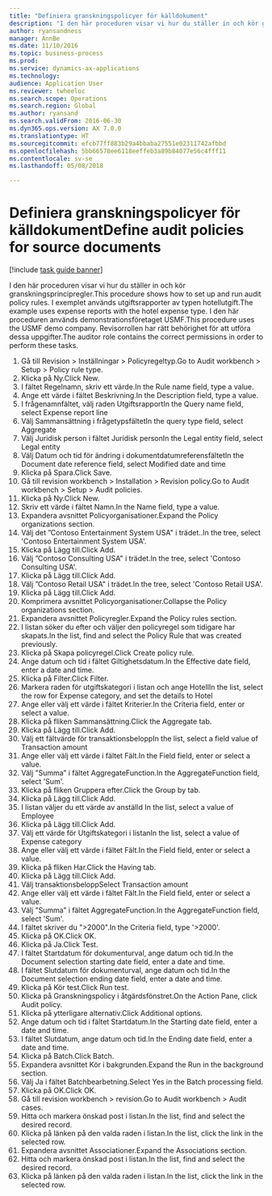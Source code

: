 ```yaml
--- 
title: "Definiera granskningspolicyer för källdokument"
description: "I den här proceduren visar vi hur du ställer in och kör granskningsprincipregler."
author: ryansandness
manager: AnnBe
ms.date: 11/10/2016
ms.topic: business-process
ms.prod: 
ms.service: dynamics-ax-applications
ms.technology: 
audience: Application User
ms.reviewer: twheeloc
ms.search.scope: Operations
ms.search.region: Global
ms.author: ryansand
ms.search.validFrom: 2016-06-30
ms.dyn365.ops.version: AX 7.0.0
ms.translationtype: HT
ms.sourcegitcommit: efcb77ff883b29a4bbaba27551e02311742afbbd
ms.openlocfilehash: 5bb66578ee6118eeffeb3a89b84077e56c4fff11
ms.contentlocale: sv-se
ms.lasthandoff: 05/08/2018

---
```

# <a name="define-audit-policies-for-source-documents"></a><span data-ttu-id="3c466-103">Definiera granskningspolicyer för källdokument</span><span class="sxs-lookup"><span data-stu-id="3c466-103">Define audit policies for source documents</span></span>

[!include [task guide banner](../../includes/task-guide-banner.md)]

<span data-ttu-id="3c466-104">I den här proceduren visar vi hur du ställer in och kör granskningsprincipregler.</span><span class="sxs-lookup"><span data-stu-id="3c466-104">This procedure shows how to set up and run audit policy rules.</span></span> <span data-ttu-id="3c466-105">I exemplet används utgiftsrapporter av typen hotellutgift.</span><span class="sxs-lookup"><span data-stu-id="3c466-105">The example uses expense reports with the hotel expense type.</span></span> <span data-ttu-id="3c466-106">I den här proceduren används demonstrationsföretaget USMF.</span><span class="sxs-lookup"><span data-stu-id="3c466-106">This procedure uses the USMF demo company.</span></span> <span data-ttu-id="3c466-107">Revisorrollen har rätt behörighet för att utföra dessa uppgifter.</span><span class="sxs-lookup"><span data-stu-id="3c466-107">The auditor role contains the correct permissions in order to perform these tasks.</span></span>

1. <span data-ttu-id="3c466-108">Gå till Revision > Inställningar > Policyregeltyp.</span><span class="sxs-lookup"><span data-stu-id="3c466-108">Go to Audit workbench > Setup > Policy rule type.</span></span>
2. <span data-ttu-id="3c466-109">Klicka på Ny.</span><span class="sxs-lookup"><span data-stu-id="3c466-109">Click New.</span></span>
3. <span data-ttu-id="3c466-110">I fältet Regelnamn, skriv ett värde.</span><span class="sxs-lookup"><span data-stu-id="3c466-110">In the Rule name field, type a value.</span></span>
4. <span data-ttu-id="3c466-111">Ange ett värde i fältet Beskrivning.</span><span class="sxs-lookup"><span data-stu-id="3c466-111">In the Description field, type a value.</span></span>
5. <span data-ttu-id="3c466-112">I frågenamnfältet, välj raden Utgiftsrapport</span><span class="sxs-lookup"><span data-stu-id="3c466-112">In the Query name field, select Expense report line</span></span>
6. <span data-ttu-id="3c466-113">Välj Sammansättning i frågetypsfältet</span><span class="sxs-lookup"><span data-stu-id="3c466-113">In the query type field, select Aggregate</span></span>
7. <span data-ttu-id="3c466-114">Välj Juridisk person i fältet Juridisk person</span><span class="sxs-lookup"><span data-stu-id="3c466-114">In the Legal entity field, select Legal entity</span></span>
8. <span data-ttu-id="3c466-115">Välj Datum och tid för ändring i dokumentdatumreferensfältet</span><span class="sxs-lookup"><span data-stu-id="3c466-115">In the Document date reference field, select Modified date and time</span></span>
9. <span data-ttu-id="3c466-116">Klicka på Spara.</span><span class="sxs-lookup"><span data-stu-id="3c466-116">Click Save.</span></span>
10. <span data-ttu-id="3c466-117">Gå till revision workbench > Installation > Revision policy.</span><span class="sxs-lookup"><span data-stu-id="3c466-117">Go to Audit workbench > Setup > Audit policies.</span></span>
11. <span data-ttu-id="3c466-118">Klicka på Ny.</span><span class="sxs-lookup"><span data-stu-id="3c466-118">Click New.</span></span>
12. <span data-ttu-id="3c466-119">Skriv ett värde i fältet Namn.</span><span class="sxs-lookup"><span data-stu-id="3c466-119">In the Name field, type a value.</span></span>
13. <span data-ttu-id="3c466-120">Expandera avsnittet Policyorganisationer.</span><span class="sxs-lookup"><span data-stu-id="3c466-120">Expand the Policy organizations section.</span></span>
14. <span data-ttu-id="3c466-121">Välj det ”Contoso Entertainment System USA" i trädet..</span><span class="sxs-lookup"><span data-stu-id="3c466-121">In the tree, select 'Contoso Entertainment System USA'.</span></span>
15. <span data-ttu-id="3c466-122">Klicka på Lägg till.</span><span class="sxs-lookup"><span data-stu-id="3c466-122">Click Add.</span></span>
16. <span data-ttu-id="3c466-123">Välj ”Contoso Consulting USA" i trädet.</span><span class="sxs-lookup"><span data-stu-id="3c466-123">In the tree, select 'Contoso Consulting USA'.</span></span>
17. <span data-ttu-id="3c466-124">Klicka på Lägg till.</span><span class="sxs-lookup"><span data-stu-id="3c466-124">Click Add.</span></span>
18. <span data-ttu-id="3c466-125">Välj ”Contoso Retail USA" i trädet.</span><span class="sxs-lookup"><span data-stu-id="3c466-125">In the tree, select 'Contoso Retail USA'.</span></span>
19. <span data-ttu-id="3c466-126">Klicka på Lägg till.</span><span class="sxs-lookup"><span data-stu-id="3c466-126">Click Add.</span></span>
20. <span data-ttu-id="3c466-127">Komprimera avsnittet Policyorganisationer.</span><span class="sxs-lookup"><span data-stu-id="3c466-127">Collapse the Policy organizations section.</span></span>
21. <span data-ttu-id="3c466-128">Expandera avsnittet Policyregler.</span><span class="sxs-lookup"><span data-stu-id="3c466-128">Expand the Policy rules section.</span></span>
22. <span data-ttu-id="3c466-129">I listan söker du efter och väljer den policyregel som tidigare har skapats.</span><span class="sxs-lookup"><span data-stu-id="3c466-129">In the list, find and select the Policy Rule that was created previously.</span></span>
23. <span data-ttu-id="3c466-130">Klicka på Skapa policyregel.</span><span class="sxs-lookup"><span data-stu-id="3c466-130">Click Create policy rule.</span></span>
24. <span data-ttu-id="3c466-131">Ange datum och tid i fältet Giltighetsdatum.</span><span class="sxs-lookup"><span data-stu-id="3c466-131">In the Effective date field, enter a date and time.</span></span>
25. <span data-ttu-id="3c466-132">Klicka på Filter.</span><span class="sxs-lookup"><span data-stu-id="3c466-132">Click Filter.</span></span>
26. <span data-ttu-id="3c466-133">Markera raden för utgiftskategori i listan och ange Hotell</span><span class="sxs-lookup"><span data-stu-id="3c466-133">In the list, select the row for Expense category, and set the details to Hotel</span></span>
27. <span data-ttu-id="3c466-134">Ange eller välj ett värde i fältet Kriterier.</span><span class="sxs-lookup"><span data-stu-id="3c466-134">In the Criteria field, enter or select a value.</span></span>
28. <span data-ttu-id="3c466-135">Klicka på fliken Sammansättning.</span><span class="sxs-lookup"><span data-stu-id="3c466-135">Click the Aggregate tab.</span></span>
29. <span data-ttu-id="3c466-136">Klicka på Lägg till.</span><span class="sxs-lookup"><span data-stu-id="3c466-136">Click Add.</span></span>
30. <span data-ttu-id="3c466-137">Välj ett fältvärde för transaktionsbelopp</span><span class="sxs-lookup"><span data-stu-id="3c466-137">In the list, select a field value of Transaction amount</span></span>
31. <span data-ttu-id="3c466-138">Ange eller välj ett värde i fältet Fält.</span><span class="sxs-lookup"><span data-stu-id="3c466-138">In the Field field, enter or select a value.</span></span>
32. <span data-ttu-id="3c466-139">Välj ”Summa” i fältet AggregateFunction.</span><span class="sxs-lookup"><span data-stu-id="3c466-139">In the AggregateFunction field, select 'Sum'.</span></span>
33. <span data-ttu-id="3c466-140">Klicka på fliken Gruppera efter.</span><span class="sxs-lookup"><span data-stu-id="3c466-140">Click the Group by tab.</span></span>
34. <span data-ttu-id="3c466-141">Klicka på Lägg till.</span><span class="sxs-lookup"><span data-stu-id="3c466-141">Click Add.</span></span>
35. <span data-ttu-id="3c466-142">I listan väljer du ett värde av anställd </span><span class="sxs-lookup"><span data-stu-id="3c466-142">In the list, select a value of Employee</span></span> 
36. <span data-ttu-id="3c466-143">Klicka på Lägg till.</span><span class="sxs-lookup"><span data-stu-id="3c466-143">Click Add.</span></span>
37. <span data-ttu-id="3c466-144">Välj ett värde för Utgiftskategori i listan</span><span class="sxs-lookup"><span data-stu-id="3c466-144">In the list, select a value of Expense category</span></span>
38. <span data-ttu-id="3c466-145">Ange eller välj ett värde i fältet Fält.</span><span class="sxs-lookup"><span data-stu-id="3c466-145">In the Field field, enter or select a value.</span></span>
39. <span data-ttu-id="3c466-146">Klicka på fliken Har.</span><span class="sxs-lookup"><span data-stu-id="3c466-146">Click the Having tab.</span></span>
40. <span data-ttu-id="3c466-147">Klicka på Lägg till.</span><span class="sxs-lookup"><span data-stu-id="3c466-147">Click Add.</span></span>
41. <span data-ttu-id="3c466-148">Välj transaktionsbelopp</span><span class="sxs-lookup"><span data-stu-id="3c466-148">Select Transaction amount</span></span>
42. <span data-ttu-id="3c466-149">Ange eller välj ett värde i fältet Fält.</span><span class="sxs-lookup"><span data-stu-id="3c466-149">In the Field field, enter or select a value.</span></span>
43. <span data-ttu-id="3c466-150">Välj ”Summa” i fältet AggregateFunction.</span><span class="sxs-lookup"><span data-stu-id="3c466-150">In the AggregateFunction field, select 'Sum'.</span></span>
44. <span data-ttu-id="3c466-151">I fältet skriver du ">2000".</span><span class="sxs-lookup"><span data-stu-id="3c466-151">In the Criteria field, type '>2000'.</span></span>
45. <span data-ttu-id="3c466-152">Klicka på OK.</span><span class="sxs-lookup"><span data-stu-id="3c466-152">Click OK.</span></span>
46. <span data-ttu-id="3c466-153">Klicka på Ja.</span><span class="sxs-lookup"><span data-stu-id="3c466-153">Click Test.</span></span>
47. <span data-ttu-id="3c466-154">I fältet Startdatum för dokumenturval, ange datum och tid.</span><span class="sxs-lookup"><span data-stu-id="3c466-154">In the Document selection starting date field, enter a date and time.</span></span>
48. <span data-ttu-id="3c466-155">I fältet Slutdatum för dokumenturval, ange datum och tid.</span><span class="sxs-lookup"><span data-stu-id="3c466-155">In the Document selection ending date field, enter a date and time.</span></span>
49. <span data-ttu-id="3c466-156">Klicka på Kör test.</span><span class="sxs-lookup"><span data-stu-id="3c466-156">Click Run test.</span></span>
50. <span data-ttu-id="3c466-157">Klicka på Granskningspolicy i åtgärdsfönstret.</span><span class="sxs-lookup"><span data-stu-id="3c466-157">On the Action Pane, click Audit policy.</span></span>
51. <span data-ttu-id="3c466-158">Klicka på ytterligare alternativ.</span><span class="sxs-lookup"><span data-stu-id="3c466-158">Click Additional options.</span></span>
52. <span data-ttu-id="3c466-159">Ange datum och tid i fältet Startdatum.</span><span class="sxs-lookup"><span data-stu-id="3c466-159">In the Starting date field, enter a date and time.</span></span>
53. <span data-ttu-id="3c466-160">I fältet Slutdatum, ange datum och tid.</span><span class="sxs-lookup"><span data-stu-id="3c466-160">In the Ending date field, enter a date and time.</span></span>
54. <span data-ttu-id="3c466-161">Klicka på Batch.</span><span class="sxs-lookup"><span data-stu-id="3c466-161">Click Batch.</span></span>
55. <span data-ttu-id="3c466-162">Expandera avsnittet Kör i bakgrunden.</span><span class="sxs-lookup"><span data-stu-id="3c466-162">Expand the Run in the background section.</span></span>
56. <span data-ttu-id="3c466-163">Välj Ja i fältet Batchbearbetning.</span><span class="sxs-lookup"><span data-stu-id="3c466-163">Select Yes in the Batch processing field.</span></span>
57. <span data-ttu-id="3c466-164">Klicka på OK.</span><span class="sxs-lookup"><span data-stu-id="3c466-164">Click OK.</span></span>
58. <span data-ttu-id="3c466-165">Gå till revision workbench > revision.</span><span class="sxs-lookup"><span data-stu-id="3c466-165">Go to Audit workbench > Audit cases.</span></span>
59. <span data-ttu-id="3c466-166">Hitta och markera önskad post i listan.</span><span class="sxs-lookup"><span data-stu-id="3c466-166">In the list, find and select the desired record.</span></span>
60. <span data-ttu-id="3c466-167">Klicka på länken på den valda raden i listan.</span><span class="sxs-lookup"><span data-stu-id="3c466-167">In the list, click the link in the selected row.</span></span>
61. <span data-ttu-id="3c466-168">Expandera avsnittet Associationer.</span><span class="sxs-lookup"><span data-stu-id="3c466-168">Expand the Associations section.</span></span>
62. <span data-ttu-id="3c466-169">Hitta och markera önskad post i listan.</span><span class="sxs-lookup"><span data-stu-id="3c466-169">In the list, find and select the desired record.</span></span>
63. <span data-ttu-id="3c466-170">Klicka på länken på den valda raden i listan.</span><span class="sxs-lookup"><span data-stu-id="3c466-170">In the list, click the link in the selected row.</span></span>


